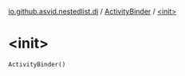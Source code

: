 [io.github.asvid.nestedlist.di](../index.md) / [ActivityBinder](index.md) / [&lt;init&gt;](./-init-.md)

# &lt;init&gt;

`ActivityBinder()`
